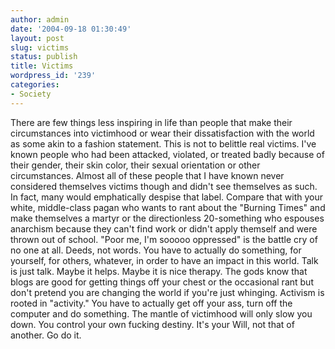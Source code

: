 ```yaml
---
author: admin
date: '2004-09-18 01:30:49'
layout: post
slug: victims
status: publish
title: Victims
wordpress_id: '239'
categories:
- Society
---
```


There are few things less inspiring in life than people that make their
circumstances into victimhood or wear their dissatisfaction with the
world as some akin to a fashion statement. This is not to belittle real
victims. I've known people who had been attacked, violated, or treated
badly because of their gender, their skin color, their sexual
orientation or other circumstances. Almost all of these people that I
have known never considered themselves victims though and didn't see
themselves as such. In fact, many would emphatically despise that label.
Compare that with your white, middle-class pagan who wants to rant about
the "Burning Times" and make themselves a martyr or the directionless
20-something who espouses anarchism because they can't find work or
didn't apply themself and were thrown out of school. "Poor me, I'm
sooooo oppressed" is the battle cry of no one at all. Deeds, not words.
You have to actually do something, for yourself, for others, whatever,
in order to have an impact in this world. Talk is just talk. Maybe it
helps. Maybe it is nice therapy. The gods know that blogs are good for
getting things off your chest or the occasional rant but don't pretend
you are changing the world if you're just whinging. Activism is rooted
in "activity." You have to actually get off your ass, turn off the
computer and do something. The mantle of victimhood will only slow you
down. You control your own fucking destiny. It's your Will, not that of
another. Go do it.
